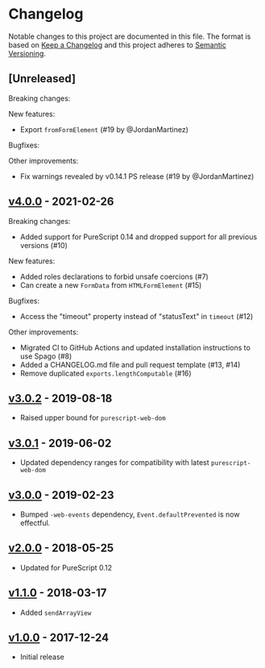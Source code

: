 # Changelog

Notable changes to this project are documented in this file. The format is based on [Keep a Changelog](https://keepachangelog.com/en/1.0.0/) and this project adheres to [Semantic Versioning](https://semver.org/spec/v2.0.0.html).

## [Unreleased]

Breaking changes:

New features:
- Export `fromFormElement` (#19 by @JordanMartinez)

Bugfixes:

Other improvements:
- Fix warnings revealed by v0.14.1 PS release (#19 by @JordanMartinez)

## [v4.0.0](https://github.com/purescript-web/purescript-web-xhr/releases/tag/v4.0.0) - 2021-02-26

Breaking changes:
- Added support for PureScript 0.14 and dropped support for all previous versions (#10)

New features:
- Added roles declarations to forbid unsafe coercions (#7) 
- Can create a new `FormData` from `HTMLFormElement` (#15)

Bugfixes:
- Access the "timeout" property instead of "statusText" in `timeout` (#12)

Other improvements:
- Migrated CI to GitHub Actions and updated installation instructions to use Spago (#8)
- Added a CHANGELOG.md file and pull request template (#13, #14)
- Remove duplicated `exports.lengthComputable` (#16)

## [v3.0.2](https://github.com/purescript-web/purescript-web-xhr/releases/tag/v3.0.2) - 2019-08-18

- Raised upper bound for `purescript-web-dom`

## [v3.0.1](https://github.com/purescript-web/purescript-web-xhr/releases/tag/v3.0.1) - 2019-06-02

- Updated dependency ranges for compatibility with latest `purescript-web-dom`

## [v3.0.0](https://github.com/purescript-web/purescript-web-xhr/releases/tag/v3.0.0) - 2019-02-23

- Bumped `-web-events` dependency, `Event.defaultPrevented` is now effectful.

## [v2.0.0](https://github.com/purescript-web/purescript-web-xhr/releases/tag/v2.0.0) - 2018-05-25

- Updated for PureScript 0.12

## [v1.1.0](https://github.com/purescript-web/purescript-web-xhr/releases/tag/v1.1.0) - 2018-03-17

- Added `sendArrayView`

## [v1.0.0](https://github.com/purescript-web/purescript-web-xhr/releases/tag/v1.0.0) - 2017-12-24

- Initial release
